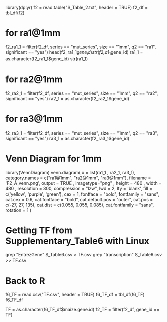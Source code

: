 library(dplyr)
f2 = read.table("S_Table_2.txt", header = TRUE)
f2_df = tbl_df(f2)


# for ra1@1mm 
f2_ra1_1 = filter(f2_df, series == "mut_series", size == "1mm", q2 == "ra1", significant == "yes")
head(f2_ra1_1$gene_id)
str(f2_ra1_1$gene_id)
ra1_1 = as.character(f2_ra1_1$gene_id)
str(ra1_1)

# for ra2@1mm 
f2_ra2_1 = filter(f2_df, series == "mut_series", size == "1mm", q2 == "ra2", significant == "yes")
ra2_1 = as.character(f2_ra2_1$gene_id)

# for ra3@1mm 
f2_ra3_1 = filter(f2_df, series == "mut_series", size == "1mm", q2 == "ra3", significant == "yes")
ra3_1 = as.character(f2_ra3_1$gene_id)

# Venn Diagram for 1mm
library(VennDiagram)
venn.diagram(
  x = list(ra1_1 , ra2_1, ra3_1),
  category.names = c("ra1@1mm", "ra2@1mm", "ra3@1mm"),
  filename = 'F2_A_venn.png',
  output = TRUE ,
  imagetype="png" ,
  height = 480 ,
  width = 480 ,
  resolution = 300,
  compression = "lzw",
  lwd = 2,
  lty = 'blank',
  fill = c('yellow', 'purple', 'green'),
  cex = 1,
  fontface = "bold",
  fontfamily = "sans",
  cat.cex = 0.6,
  cat.fontface = "bold",
  cat.default.pos = "outer",
  cat.pos = c(-27, 27, 135),
  cat.dist = c(0.055, 0.055, 0.085),
  cat.fontfamily = "sans",
  rotation = 1
)

# Getting TF from Supplementary_Table6 with Linux
grep "EntrezGene" S_Table6.csv > TF.csv
grep "transcription" S_Table6.csv >> TF.csv

# Back to R
f6_TF = read.csv("TF.csv", header = TRUE)
f6_TF_df = tbl_df(f6_TF)
f6_TF_df

TF = as.character(f6_TF_df$maize.gene.id)
f2_TF = filter(f2_df, gene_id == TF)
